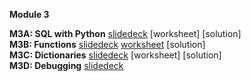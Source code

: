 <b>Module 3</b>  

<b>M3A: SQL with Python</b> [slidedeck](https://www.dropbox.com/scl/fi/cd4a3utnkburq49tnsqi7/M3A1-SQL.pptx?rlkey=124jnkpc0bk5zyb31jifofkdd&dl=0) [worksheet] [solution]  
<b>M3B: Functions</b> [slidedeck](https://www.dropbox.com/scl/fi/q514l7zjezjxsefbzidxf/M3A1-Functions.pptx?rlkey=f8ibfrs0py8ci1x53jf6mmx4y&dl=0) [worksheet](https://docs.google.com/document/d/1HVH59cLXjb-Ld_M7ut0j-bC6ThjsAoIlMozjCGqCW5s/edit?tab=t.0) [solution]  
<b>M3C: Dictionaries</b> [slidedeck](https://www.dropbox.com/scl/fi/lavt856s6yqkjj3rofsw8/M3C-Dictionaries.pptx?rlkey=3d4wu7u5bgw5g3svwr4p7dwuz&dl=0) [worksheet] [solution]  
<b>M3D: Debugging</b> [slidedeck](https://www.dropbox.com/scl/fi/g0shnwhq4lgjs99apxkgv/M3D-Debugging.pptx?rlkey=nwz45ury7lw9mmrh9nwrxn7j5&dl=0)
